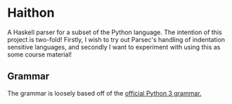 Haithon
=======

A Haskell parser for a subset of the Python language. The intention of this project is two-fold! Firstly, I wish to try out Parsec's handling of indentation sensitive languages, and secondly I want to experiment with using this as some course material!

Grammar
-------

The grammar is loosely based off of the [official Python 3 grammar.](https://docs.python.org/3/reference/grammar.html)
